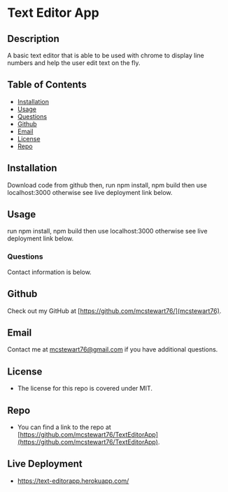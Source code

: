 # Text Editor App

## Description
A basic text editor that is able to be used with chrome to display line numbers and help the user edit text on the fly. 

## Table of Contents
* [Installation](#installation)
* [Usage](#usage)
* [Questions](#questions)
* [Github](#github)
* [Email](#email)
* [License](#license)
* [Repo](#repo)


## Installation
Download code from github then, run npm install, npm build then use localhost:3000 otherwise see live deployment link below. 

## Usage
run npm install, npm build then use localhost:3000 otherwise see live deployment link below. 

### Questions
Contact information is below.

## Github
Check out my GitHub at [https://github.com/mcstewart76/](mcstewart76). 

## Email
Contact me at <a href="MAILTO:mcstewart76@gmail.com">mcstewart76@gmail.com</a> if you have additional questions. 

## License
* The license for this repo is covered under MIT. 

## Repo
* You can find a link to the repo at [https://github.com/mcstewart76/TextEditorApp](https://github.com/mcstewart76/TextEditorApp).

## Live Deployment
* https://text-editorapp.herokuapp.com/